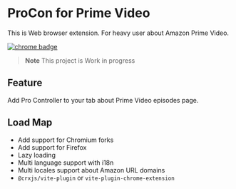 # ProCon for Prime Video

This is Web browser extension. For heavy user about Amazon Prime Video.

[![chrome badge](https://img.shields.io/static/v1?label=Chrome&logo=googlechrome&message=get%20from%20here!&style=social)](https://chrome.google.com/webstore/detail/procon-for-prime-video/lgkkdcdmokbbjefjihihjcohjmjlibbm)

<!-- [![edge badge](https://img.shields.io/static/v1?label=Edge&logo=microsoftedge&message=get%20from%20here!&style=social)](https://chrome.google.com/webstore/detail/procon-for-prime-video/lgkkdcdmokbbjefjihihjcohjmjlibbm) -->
<!-- [![firefox badge](https://img.shields.io/static/v1?label=Firefox&logo=firefox&message=get%20from%20here!&style=social)](https://chrome.google.com/webstore/detail/procon-for-prime-video/lgkkdcdmokbbjefjihihjcohjmjlibbm) -->
<!-- [![brave badge](https://img.shields.io/static/v1?label=Brave&logo=brave&message=get%20from%20here!&style=social)](https://chrome.google.com/webstore/detail/procon-for-prime-video/lgkkdcdmokbbjefjihihjcohjmjlibbm) -->

> **Note**
> This project is Work in progress

## Feature

Add Pro Controller to your tab about Prime Video episodes page.

## Load Map

- Add support for Chromium forks
- Add support for Firefox
- Lazy loading
- Multi language support with i18n
- Multi locales support about Amazon URL domains
- `@crxjs/vite-plugin` or `vite-plugin-chrome-extension`
